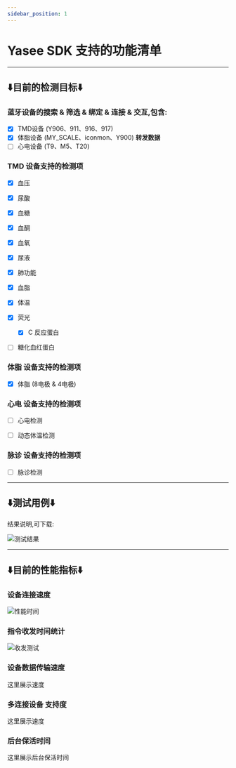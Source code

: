 ```yaml
---
sidebar_position: 1
---
```



# Yasee SDK 支持的功能清单
--- 

## **⬇️目前的检测目标⬇️**
### 蓝牙设备的搜索 & 筛选 & 绑定 & 连接 & 交互,包含:
- [x] TMD设备 (Y906、911、916、917)
- [x] 体脂设备 (MY_SCALE、iconmon、Y900) **转发数据**
- [ ] 心电设备 (T9、M5、T20)

### TMD 设备支持的检测项
- [x] 血压
- [x] 尿酸
- [x] 血糖
- [x] 血酮
- [x] 血氧
- [x] 尿液
- [x] 肺功能
- [x] 血脂
- [x] 体温
- [x] 荧光
    - [x] C 反应蛋白
- [ ] 糖化血红蛋白


### 体脂 设备支持的检测项
- [x] 体脂 (8电极 & 4电极)


### 心电 设备支持的检测项
- [ ] 心电检测
- [ ] 动态体温检测


### 脉诊 设备支持的检测项
- [ ] 脉诊检测


---




## **⬇️测试用例⬇️**
结果说明,可下载:

![测试结果](/img/test_result.png "测试结果")


--- 

## **⬇️目前的性能指标⬇️**

### 设备连接速度
![性能时间](/img/xingneng.png "测试性能")

### 指令收发时间统计
![收发测试](/img/speech.png "收发测试")

### 设备数据传输速度
这里展示速度

### 多连接设备 支持度
这里展示速度

### 后台保活时间
这里展示后台保活时间





